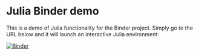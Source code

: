 # Julia Binder demo

This is a demo of Julia functionality for the Binder project. Simply
go to the URL below and it will launch an interactive Julia environment:

[![Binder](https://mybinder.org/badge_logo.svg)](https://mybinder.org/v2/gh/OPERA-photonics/ULB-PHYSH1002/HEAD?labpath=julia-notebook%2Fdemo.ipynb)
